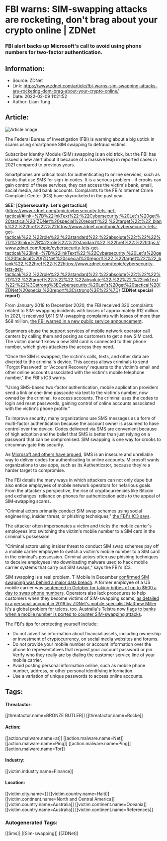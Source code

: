 # FBI warns: SIM-swapping attacks are rocketing, don't brag about your crypto online | ZDNet
### FBI alert backs up Microsoft's call to avoid using phone numbers for two-factor authentication.

## Information:
+ Source: ZDNet
+ Link: https://www.zdnet.com/article/fbi-warns-sim-swapping-attacks-are-rocketing-dont-brag-about-your-crypto-online/
+ Date: 2022-02-09 11:21:52
+ Author: Liam Tung


## Article:
![Article Image](https://www.zdnet.com/a/img/resize/af335d11c7b8ccf820cf743627c401128481da67/2022/01/11/398505aa-78e1-497c-8c7a-6905705604a3/shutterstock-1854624547.jpg?width=770&height=578&fit=crop&auto=webp)

The Federal Bureau of Investigation (FBI) is warning about a big uptick in scams using smartphone SIM swapping to defraud victims. 

Subscriber Identity Module (SIM) swapping is an old trick, but the FBI has issued a new alert about it because of a massive leap in reported cases in 2021 compared to previous years.    


Smartphones are critical tools for authenticating to online services, such as banks that use SMS for sign-in codes. It is a serious problem – if crooks can gain control of these services, they can access the victim's bank, email, social media, and bank accounts. Complaints to the FBI's Internet Crime Complaint Center (IC3) have skyrocketed in the past year.

**SEE:** [**Cybersecurity: Let's get tactical**](https://www.zdnet.com/topic/cybersecurity-lets-get-tactical/#link=%7B%22linkText%22:%22Cybersecurity:%20Let's%20get%20tactical%20(ZDNet%20special%20report)%22,%22target%22:%22_blank%22,%22href%22:%22https://www.zdnet.com/topic/cybersecurity-lets-get-tactical/%22,%22role%22:%22standard%22,%22absolute%22:%22%22%7D%23link=%7B%22role%22:%22standard%22,%22href%22:%22https://www.zdnet.com/topic/cybersecurity-lets-get-tactical/%23link=%7B%22linkText%22:%22Cybersecurity:%20Let's%20get%20tactical%20(ZDNet%20special%20report)%22,%22target%22:%22_blank%22,%22href%22:%22https://www.zdnet.com/topic/cybersecurity-lets-get-tactical/%22,%22role%22:%22standard%22,%22absolute%22:%22%22%7D%22,%22target%22:%22%22,%22absolute%22:%22%22,%22linkText%22:%22%3Cstrong%3ECybersecurity:%20Let's%20get%20tactical%20(ZDNet%20special%20report%3C/strong%3E%22%7D) **(ZDNet special report)**

From January 2018 to December 2020, the FBI received 320 complaints related to SIM-swapping incidents with losses of approximately $12 million. In 2021, it received 1,611 SIM-swapping complaints with losses of more than $68 million, [the FBI warned in a new public service announcement](https://www.ic3.gov/Media/Y2022/PSA220208). 

Scammers abuse the support services of mobile network operator call centers by calling them and posing as customers to get a new SIM card. The victim doesn't know a new SIM card is connected to their phone number, which gives attackers the access they need.

"Once the SIM is swapped, the victim's calls, texts, and other data are diverted to the criminal's device. This access allows criminals to send 'Forgot Password' or 'Account Recovery' requests to the victim's email and other online accounts associated with the victim's mobile telephone number," the FBI's IC3 warns. 






"Using SMS-based two-factor authentication, mobile application providers send a link or one-time passcode via text to the victim's number, now owned by the criminal, to access accounts. The criminal uses the codes to login and reset passwords, gaining control of online accounts associated with the victim's phone profile." 

To improve security, many organizations use SMS messages as a form of multi-factor authentication because the account owner is assumed to have control over the device. Codes delivered via SMS are convenient because of high adoption and the belief that SMS is better than just relying on a password that can be compromised. SIM swapping is one way for crooks to circumnavigate this security.

As [Microsoft and others have argued](https://www.zdnet.com/article/microsoft-urges-users-to-stop-using-phone-based-multi-factor-authentication/), SMS is an insecure and unreliable way to deliver codes for authenticating to online accounts. Microsoft wants organizations to use apps, such as its Authenticator, because they're a harder target to compromise.

The FBI details the many ways in which attackers can not only dupe but also entice employees of mobile network operators for nefarious goals. From the attacker's perspective, the rise of cryptocurrencies like Bitcoin and exchanges' reliance on phones for authentication adds to the appeal of SIM-swapping scams. 

"Criminal actors primarily conduct SIM swap schemes using social engineering, insider threat, or phishing techniques," [the FBI's IC3 says](https://www.ic3.gov/Media/Y2022/PSA220208). 

The attacker often impersonates a victim and tricks the mobile carrier's employees into switching the victim's mobile number to a SIM card in the criminal's possession. 

"Criminal actors using insider threat to conduct SIM swap schemes pay off a mobile carrier employee to switch a victim's mobile number to a SIM card in the criminal's possession. Criminal actors often use phishing techniques to deceive employees into downloading malware used to hack mobile carrier systems that carry out SIM swaps," says the FBI's IC3.

SIM swapping is a real problem. T-Mobile in December [confirmed SIM swapping was behind a major data breach](https://www.zdnet.com/article/t-mobile-confirms-sim-swapping-attacks-led-to-breach/). A former employee of a US mobile carrier was [sentenced in October for taking bribes of up to $500 a day to swap phone numbers](https://www.zdnet.com/article/ex-carrier-employee-charged-for-role-in-sim-swapping-scheme/). Operators also lack procedures to help customers when they become victims of SIM-swapping scams, [as detailed in a personal account in 2019 by ZDNet's mobile specialist Matthew Miller](https://www.zdnet.com/article/how-i-survived-a-sim-swap-attack-and-how-my-carrier-failed-me/). It's a global problem for telcos, too. Australia's Telstra now [flags to banks when a mobile number is ported to counter SIM-swapping attacks](https://www.zdnet.com/article/telstra-to-flag-recent-sim-swaps-when-banks-ask/).

The FBI's tips for protecting yourself include:

* Do not advertise information about financial assets, including ownership or investment of cryptocurrency, on social media websites and forums.
* Do not provide your mobile number or account information over the phone to representatives that request your account password or pin. Verify who they really are by dialing the customer service line of your mobile carrier.
* Avoid posting personal information online, such as mobile phone number, address, or other personal identifying information.
* Use a variation of unique passwords to access online accounts.





## Tags:

#### Threatactor:
[[threatactor.name=BRONZE BUTLER]] [[threatactor.name=Rocke]]

#### Action:
[[action.malware.name=at]] [[action.malware.name=Net]] [[action.malware.name=Ping]] [[action.malware.name=Ping]] [[action.malware.name=Tor]]

#### Industry:
[[victim.industry.name=Finance]]

#### Location:
[[victim.city.name=]] [[victim.country.name=Haiti]] [[victim.continent.name=North and Central America]] [[victim.country.name=Australia]] [[victim.continent.name=Oceania]] [[victim.country.name=Australia]] [[victim.continent.name=References]]

### Autogenerated Tags:
[[Sms]] [[Sim-swapping]] [[ZDNet]]

